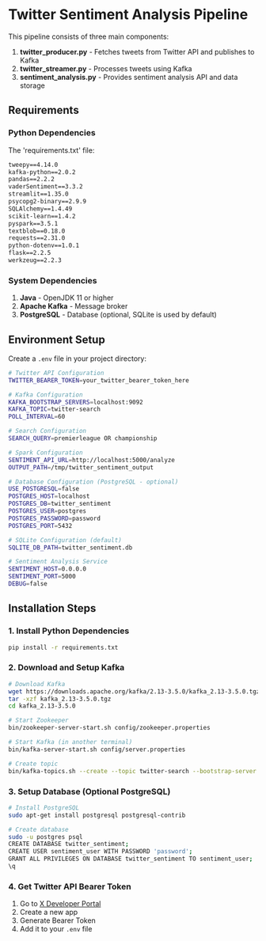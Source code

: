 # Twitter Sentiment Analysis Pipeline

This pipeline consists of three main components:
1. **twitter_producer.py** - Fetches tweets from Twitter API and publishes to Kafka
2. **twitter_streamer.py** - Processes tweets using Kafka
3. **sentiment_analysis.py** - Provides sentiment analysis API and data storage

## Requirements

### Python Dependencies

The 'requirements.txt' file:

```txt
tweepy==4.14.0
kafka-python==2.0.2
pandas==2.2.2
vaderSentiment==3.3.2
streamlit==1.35.0
psycopg2-binary==2.9.9
SQLAlchemy==1.4.49
scikit-learn==1.4.2
pyspark==3.5.1
textblob==0.18.0
requests==2.31.0
python-dotenv==1.0.1
flask==2.2.5
werkzeug==2.2.3
```

### System Dependencies

1. **Java** - OpenJDK 11 or higher
2. **Apache Kafka** - Message broker
3. **PostgreSQL** - Database (optional, SQLite is used by default)

## Environment Setup

Create a `.env` file in your project directory:

```bash
# Twitter API Configuration
TWITTER_BEARER_TOKEN=your_twitter_bearer_token_here

# Kafka Configuration
KAFKA_BOOTSTRAP_SERVERS=localhost:9092
KAFKA_TOPIC=twitter-search
POLL_INTERVAL=60

# Search Configuration
SEARCH_QUERY=premierleague OR championship

# Spark Configuration
SENTIMENT_API_URL=http://localhost:5000/analyze
OUTPUT_PATH=/tmp/twitter_sentiment_output

# Database Configuration (PostgreSQL - optional)
USE_POSTGRESQL=false
POSTGRES_HOST=localhost
POSTGRES_DB=twitter_sentiment
POSTGRES_USER=postgres
POSTGRES_PASSWORD=password
POSTGRES_PORT=5432

# SQLite Configuration (default)
SQLITE_DB_PATH=twitter_sentiment.db

# Sentiment Analysis Service
SENTIMENT_HOST=0.0.0.0
SENTIMENT_PORT=5000
DEBUG=false
```

## Installation Steps

### 1. Install Python Dependencies

```bash
pip install -r requirements.txt
```

### 2. Download and Setup Kafka

```bash
# Download Kafka
wget https://downloads.apache.org/kafka/2.13-3.5.0/kafka_2.13-3.5.0.tgz
tar -xzf kafka_2.13-3.5.0.tgz
cd kafka_2.13-3.5.0

# Start Zookeeper
bin/zookeeper-server-start.sh config/zookeeper.properties

# Start Kafka (in another terminal)
bin/kafka-server-start.sh config/server.properties

# Create topic
bin/kafka-topics.sh --create --topic twitter-search --bootstrap-server localhost:9092 --partitions 1 --replication-factor 1
```

### 3. Setup Database (Optional PostgreSQL)

```bash
# Install PostgreSQL
sudo apt-get install postgresql postgresql-contrib

# Create database
sudo -u postgres psql
CREATE DATABASE twitter_sentiment;
CREATE USER sentiment_user WITH PASSWORD 'password';
GRANT ALL PRIVILEGES ON DATABASE twitter_sentiment TO sentiment_user;
\q
```

### 4. Get Twitter API Bearer Token

1. Go to [X Developer Portal](https://developer.x.com/en/porta)
2. Create a new app
3. Generate Bearer Token
4. Add it to your `.env` file

